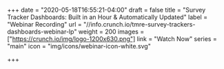 +++
date = "2020-05-18T16:55:21-04:00"
draft = false
title = "Survey Tracker Dashboards: Built in an Hour & Automatically Updated"
label = "Webinar Recording"
url = "//info.crunch.io/tmre-survey-trackers-dashboards-webinar-lp"
weight = 200
images = ["https://crunch.io/img/logo-1200x630.png"]
link = "Watch Now"
series = "main"
icon = "img/icons/webinar-icon-white.svg"

+++
